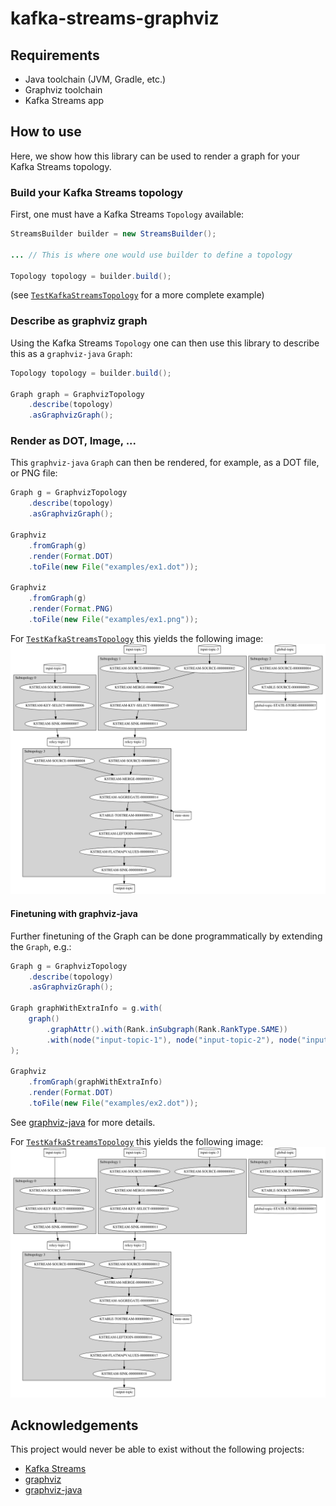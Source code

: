 # kafka-streams-graphviz

## Requirements
- Java toolchain (JVM, Gradle, etc.)
- Graphviz toolchain
- Kafka Streams app

## How to use
Here, we show how this library can be used to render a graph for your Kafka Streams topology.

### Build your Kafka Streams topology
First, one must have a Kafka Streams `Topology` available:
```java
StreamsBuilder builder = new StreamsBuilder();

... // This is where one would use builder to define a topology

Topology topology = builder.build();
```
(see [`TestKafkaStreamsTopology`](src/test/java/kstreams/graphviz/TestKafkaStreamsTopology.java) for a more complete example)

### Describe as graphviz graph
Using the Kafka Streams `Topology` one can then use this library to describe this as a `graphviz-java` `Graph`:
```java
Topology topology = builder.build();

Graph graph = GraphvizTopology
    .describe(topology)
    .asGraphvizGraph();
```

### Render as DOT, Image, ...
This `graphviz-java` `Graph` can then be rendered, for example, as a DOT file, or PNG file:
```java
Graph g = GraphvizTopology
    .describe(topology)
    .asGraphvizGraph();

Graphviz
    .fromGraph(g)
    .render(Format.DOT)
    .toFile(new File("examples/ex1.dot"));

Graphviz
    .fromGraph(g)
    .render(Format.PNG)
    .toFile(new File("examples/ex1.png"));
```

For [`TestKafkaStreamsTopology`](src/test/java/kstreams/graphviz/TestKafkaStreamsTopology.java) this yields the following image:
![examples/ex1.png](examples/ex1.png)

#### Finetuning with graphviz-java
Further finetuning of the Graph can be done programmatically by extending the `Graph`, e.g.:
```java
Graph g = GraphvizTopology
    .describe(topology)
    .asGraphvizGraph();

Graph graphWithExtraInfo = g.with(
    graph()
        .graphAttr().with(Rank.inSubgraph(Rank.RankType.SAME))
        .with(node("input-topic-1"), node("input-topic-2"), node("input-topic-3"))
);

Graphviz
    .fromGraph(graphWithExtraInfo)
    .render(Format.DOT)
    .toFile(new File("examples/ex2.dot"));
```

See [graphviz-java](https://github.com/nidi3/graphviz-java) for more details.

For [`TestKafkaStreamsTopology`](src/test/java/kstreams/graphviz/TestKafkaStreamsTopology.java) this yields the following image:
![examples/ex2.png](examples/ex2.png)

## Acknowledgements
This project would never be able to exist without the following projects:
- [Kafka Streams](https://kafka.apache.org/documentation/streams/)
- [graphviz](https://graphviz.org)
- [graphviz-java](https://github.com/nidi3/graphviz-java)

